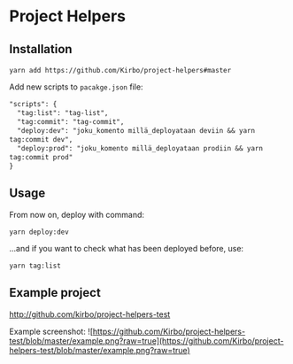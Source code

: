 # Project Helpers

## Installation

```
yarn add https://github.com/Kirbo/project-helpers#master
```

Add new scripts to `pacakge.json` file:
```
"scripts": {
  "tag:list": "tag-list",
  "tag:commit": "tag-commit",
  "deploy:dev": "joku_komento millä_deployataan deviin && yarn tag:commit dev",
  "deploy:prod": "joku_komento millä_deployataan prodiin && yarn tag:commit prod"
}
```


## Usage

From now on, deploy with command:
```
yarn deploy:dev
```

...and if you want to check what has been deployed before, use:
```
yarn tag:list
```


## Example project

http://github.com/kirbo/project-helpers-test

Example screenshot:
![https://github.com/Kirbo/project-helpers-test/blob/master/example.png?raw=true](https://github.com/Kirbo/project-helpers-test/blob/master/example.png?raw=true)
